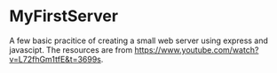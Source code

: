 # MyFirstServer

A few basic pracitice of creating a small web server using express and javascipt. The resources are from https://www.youtube.com/watch?v=L72fhGm1tfE&t=3699s.
